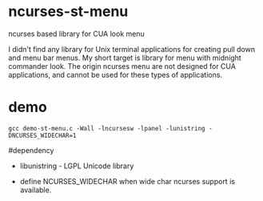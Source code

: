 # ncurses-st-menu

ncurses based library for CUA look menu

I didn't find any library for Unix terminal applications for creating pull down and menu bar menus. 
My short target is library for menu with midnight commander look. The origin ncurses menu are not designed
for CUA applications, and cannot be used for these types of applications.

# demo

    gcc demo-st-menu.c -Wall -lncursesw -lpanel -lunistring -DNCURSES_WIDECHAR=1

#dependency

* libunistring - LGPL Unicode library

* define NCURSES_WIDECHAR when wide char ncurses support is available.